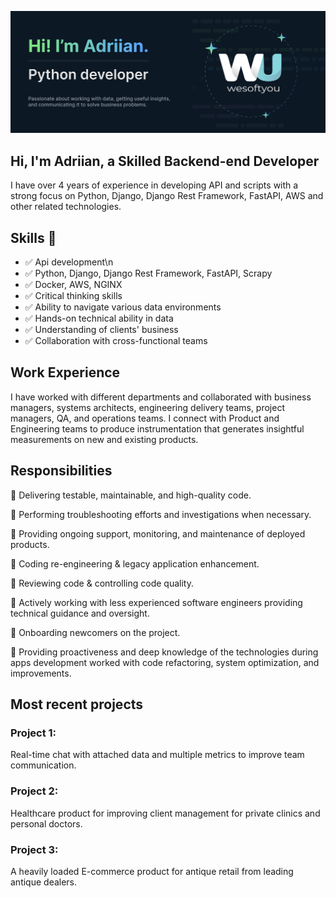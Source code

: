 ![Banner-Github-Adriian](Banner-Github-Adriian.jpg)
## Hi, I'm Adriian, a Skilled Backend-end Developer

I have over 4 years of experience in developing API and scripts with a strong focus on Python, Django, Django Rest Framework, FastAPI, AWS and other related technologies.

## Skills 🦾

- ✅ Api development\n
- ✅ Python, Django, Django Rest Framework, FastAPI, Scrapy
- ✅ Docker, AWS, NGINX
- ✅ Critical thinking skills
- ✅ Ability to navigate various data environments
- ✅ Hands-on technical ability in data
- ✅ Understanding of clients' business
- ✅ Collaboration with cross-functional teams

## Work Experience

I have worked with different departments and collaborated with business managers, systems architects, engineering delivery teams, project managers, QA, and operations teams. I connect with Product and Engineering teams to produce instrumentation that generates insightful measurements on new and existing products.

## Responsibilities
📌 Delivering testable, maintainable, and high-quality code.

📌 Performing troubleshooting efforts and investigations when necessary.

📌 Providing ongoing support, monitoring, and maintenance of deployed products.

📌 Coding re-engineering & legacy application enhancement.

📌 Reviewing code & controlling code quality.

📌 Actively working with less experienced software engineers providing technical guidance and oversight.

📌 Onboarding newcomers on the project.

📌 Providing proactiveness and deep knowledge of the technologies during apps development worked with code refactoring, system optimization, and improvements.

## Most recent projects 
### Project 1: 
Real-time chat with attached data and multiple metrics to improve team communication.
### Project 2:
Healthcare product for improving client management for private clinics and personal doctors.
### Project 3:
A heavily loaded E-commerce product for antique retail from leading antique dealers.

